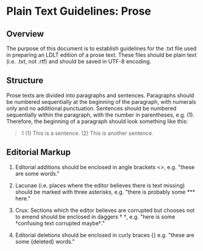 # Plain Text Guidelines: Prose

## Overview

The purpose of this document is to establish guidelines for the .txt file used in preparing an LDLT edition of a prose text. These files should be plain text (i.e. .txt, not .rtf) and should be saved in UTF-8 encoding.

## Structure

Prose texts are divided into paragraphs and sentences. Paragraphs should be numbered sequentially at the beginning of the paragraph, with numerals only and no additional punctuation. Sentences should be numbered sequentially within the paragraph, with the number in parentheses, e.g. (1). Therefore, the beginning of a paragraph should look something like this:
>1 (1) This is a sentence. (2) This is another sentence.

## Editorial Markup

1. Editorial additions should be enclosed in angle brackets <>, e.g. "these are some <added> words."

2. Lacunae (i.e. places where the editor believes there is text missing) should be marked with three asterisks, e.g. "there is probably some \*\*\* here."

3. Crux: Sections which the editor believes are corrupted but chooses not to emend should be enclosed in daggers † †, e.g. "here is some †confusing text corrupted maybe†."

4. Editorial deletions should be enclosed in curly braces {} e.g. "these are some \{deleted\} words."
